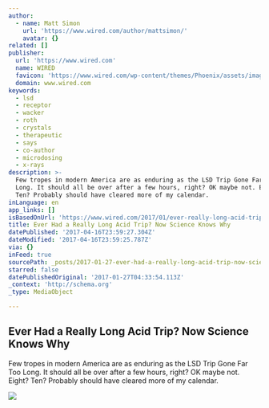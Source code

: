```yaml
---
author:
  - name: Matt Simon
    url: 'https://www.wired.com/author/mattsimon/'
    avatar: {}
related: []
publisher:
  url: 'https://www.wired.com'
  name: WIRED
  favicon: 'https://www.wired.com/wp-content/themes/Phoenix/assets/images/favicon.ico'
  domain: www.wired.com
keywords:
  - lsd
  - receptor
  - wacker
  - roth
  - crystals
  - therapeutic
  - says
  - co-author
  - microdosing
  - x-rays
description: >-
  Few tropes in modern America are as enduring as the LSD Trip Gone Far Too
  Long. It should all be over after a few hours, right? OK maybe not. Eight?
  Ten? Probably should have cleared more of my calendar.
inLanguage: en
app_links: []
isBasedOnUrl: 'https://www.wired.com/2017/01/ever-really-long-acid-trip-now-science-knows'
title: Ever Had a Really Long Acid Trip? Now Science Knows Why
datePublished: '2017-04-16T23:59:27.304Z'
dateModified: '2017-04-16T23:59:25.787Z'
via: {}
inFeed: true
sourcePath: _posts/2017-01-27-ever-had-a-really-long-acid-trip-now-science-knows-why.md
starred: false
datePublishedOriginal: '2017-01-27T04:33:54.113Z'
_context: 'http://schema.org'
_type: MediaObject

---
```

<article style=""><h1>Ever Had a Really Long Acid Trip? Now Science Knows Why</h1><p>Few tropes in modern America are as enduring as the LSD Trip Gone Far Too Long. It should all be over after a few hours, right? OK maybe not. Eight? Ten? Probably should have cleared more of my calendar.</p><img src="https://www.wired.com/wp-content/uploads/2017/01/LSDHP-1200x630-e1485389290789.jpg" /></article>